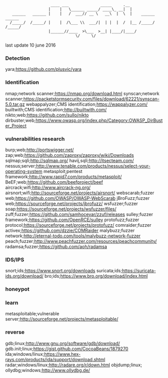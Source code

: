                         ____ ___              _____     .__                     
                       |    |   \______ _____/ ____\_ __|  |                    
       ______   ______ |    |   /  ___// __ \   __\  |  \  |    ______   ______ 
      /_____/  /_____/ |    |  /\___ \\  ___/|  | |  |  /  |__ /_____/  /_____/ 
                       |______//____  >\___  >__| |____/|____/                  
                                   \/     \/                                   
                                   
last update 10 june 2016

### Detection

yara;https://github.com/plusvic/yara

### Identification

nmap;network scanner;https://nmap.org/download.html
synscan;network scanner;https://packetstormsecurity.com/files/download/62221/synscan-5.0.tar.gz
webappalyzer;CMS identification;https://wappalyzer.com/
builtwith;CMS identification;http://builtwith.com/
nikto;web;https://github.com/sullo/nikto
dirbuster;web;https://www.owasp.org/index.php/Category:OWASP_DirBuster_Project

### vulnerabilities research
burp;web;http://portswigger.net/
zap;web;https://github.com/zaproxy/zaproxy/wiki/Downloads
sqlmap;sqli;http://sqlmap.org/
havij,sqli;http://itsecteam.com/
nessus;server;http://www.tenable.com/products/nessus/select-your-operating-system
metasploit;pentest framework;http://www.rapid7.com/products/metasploit/
BeEF;web;https://github.com/beefproject/beef
aircrack;wifi;http://www.aircrack-ng.org/
airsnort;wifi;http://sourceforge.net/projects/airsnort/
webscarab;fuzzer web;https://github.com/OWASP/OWASP-WebScarab
jBroFuzz;fuzzer web;https://sourceforge.net/projects/jbrofuzz/
wsfuzzer;fuzzer soap;https://sourceforge.net/projects/wsfuzzer/files/
zuff;fuzzer;https://github.com/samhocevar/zzuf/releases
sulley;fuzzer framework;https://github.com/OpenRCE/sulley
protofuzz;fuzzer protocol;https://sourceforge.net/projects/protofuzz/
comraider;fuzzer activex;https://github.com/dzzie/COMRaider
malybuzz;fuzzer network;http://eternal-todo.com/tools/malybuzz-network-fuzzer
peach;fuzzer;http://www.peachfuzzer.com/resources/peachcommunity/
radamsa;fuzzer;https://github.com/aoh/radamsa

### IDS/IPS
snort;ids;https://www.snort.org/downloads
suricata;ids;https://suricata-ids.org/download/
bro;ids;https://www.bro.org/download/index.html

### honeypot


### learn
metasploitable;vulnerable server;http://sourceforge.net/projects/metasploitable/

### reverse
gdb;linux;http://www.gnu.org/software/gdb/download/
gdb.init;linux;https://gist.github.com/CocoaBeans/1879270
ida;windows/linux;https://www.hex-rays.com/products/ida/support/download.shtml
radar;windows/linux;http://radare.org/r/down.html
objdump;linux;
ollydbg;windows;http://www.ollydbg.de/






